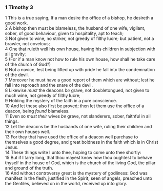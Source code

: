 ### 1 Timothy 3

1 This *is* a true saying, If a man desire the office of a bishop, he desireth a good work.  
2 A bishop then must be blameless, the husband of one wife, vigilant, sober, of good behaviour, given to hospitality, apt to teach;  
3 Not given to wine, no striker, not greedy of filthy lucre; but patient, not a brawler, not covetous;  
4 One that ruleth well his own house, having his children in subjection with all gravity;  
5 (For if a man know not how to rule his own house, how shall he take care of the church of God?)  
6 Not a novice, lest being lifted up with pride he fall into the condemnation of the devil.  
7 Moreover he must have a good report of them which are without; lest he fall into reproach and the snare of the devil.  
8 Likewise *must* the deacons *be* grave, not doubletongued, not given to much wine, not greedy of filthy lucre;  
9 Holding the mystery of the faith in a pure conscience.  
10 And let these also first be proved; then let them use the office of a deacon, being *found* blameless.  
11 Even so *must their* wives *be* grave, not slanderers, sober, faithful in all things.  
12 Let the deacons be the husbands of one wife, ruling their children and their own houses well.  
13 For they that have used the office of a deacon well purchase to themselves a good degree, and great boldness in the faith which is in Christ Jesus.  
14 These things write I unto thee, hoping to come unto thee shortly:  
15 But if I tarry long, that thou mayest know how thou oughtest to behave thyself in the house of God, which is the church of the living God, the pillar and ground of the truth.  
16 And without controversy great is the mystery of godliness: God was manifest in the flesh, justified in the Spirit, seen of angels, preached unto the Gentiles, believed on in the world, received up into glory.  
